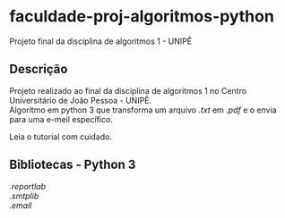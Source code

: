 ﻿# faculdade-proj-algoritmos-python
Projeto final da disciplina de algoritmos 1 - UNIPÊ

## Descrição

Projeto realizado ao final da disciplina de algoritmos 1 no Centro Universitário de João Pessoa - UNIPÊ.<br>
Algoritmo em python 3 que transforma um arquivo <i>.txt</i> em <i>.pdf</i> e o envia para uma e-meil específico.<br>

Leia o tutorial com cuidado.

## Bibliotecas - Python 3
<i>.reportlab<br>
.smtplib<br>
.email</i>
